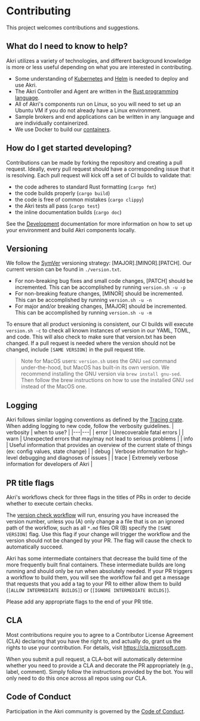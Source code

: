# Contributing 
This project welcomes contributions and suggestions.

## What do I need to know to help?
Akri utilizes a variety of technologies, and different background knowledge is more or less useful depending on what you are interested in contributing. 
- Some understanding of [Kubernetes](https://kubernetes.io/) and [Helm](https://helm.sh/) is needed to deploy and use Akri. 
- The Akri Controller and Agent are written in the [Rust programming language](https://www.rust-lang.org/learn). 
- All of Akri's components run on Linux, so you will need to set up an Ubuntu VM if you do not already have a Linux environment. 
- Sample brokers and end applications can be written in any language and are individually containerized.
- We use Docker to build our [containers](https://www.docker.com/resources/what-container).

## How do I get started developing?
Contributions can be made by forking the repository and creating a pull request.  Ideally, every pull request should have a corresponding issue that it is resolving.  Each pull request will kick off a set of CI builds to validate that:

* the code adheres to standard Rust formatting (`cargo fmt`)
* the code builds properly (`cargo build`)
* the code is free of common mistakes (`cargo clippy`)
* the Akri tests all pass (`cargo test`)
* the inline documentation builds (`cargo doc`)

See the [Development](./development.md) documentation for more information on how to set up your environment and build Akri components locally.

## Versioning
We follow the [SymVer](https://semver.org/) versioning strategy: [MAJOR].[MINOR].[PATCH]. Our current version can be found in `./version.txt`.

* For non-breaking bug fixes and small code changes, [PATCH] should be incremented.  This can be accomplished by running `version.sh -u -p`
* For non-breaking feature changes, [MINOR] should be incremented.  This can be accomplished by running `version.sh -u -n`
* For major and/or breaking changes, [MAJOR] should be incremented.  This can be accomplished by running `version.sh -u -m`

To ensure that all product versioning is consistent, our CI builds will execute `version.sh -c` to check all known instances of version in our YAML, TOML, and code.  This will also check to make sure that version.txt has been changed.  If a pull request is needed where the version should not be changed, include `[SAME VERSION]` in the pull request title.

> Note for MacOS users: `version.sh` uses the GNU `sed` command under-the-hood, but MacOS has built-in its own version. We recommend installing the GNU version via `brew install gnu-sed`. Then follow the brew instructions on how to use the installed GNU `sed` instead of the MacOS one.

## Logging
Akri follows similar logging conventions as defined by the [Tracing crate](https://docs.rs/tracing/0.1.22/tracing/struct.Level.html). When adding logging to new code, follow the verbosity guidelines. 
| verbosity |  when to use?  |
|---|---|
| error | Unrecoverable fatal errors |
| warn  | Unexpected errors that may/may not lead to serious problems |
| info  | Useful information that provides an overview of the current state of things (ex: config values, state change) |
| debug | Verbose information for high-level debugging and diagnoses of issues |
| trace | Extremely verbose information for developers of Akri |

## PR title flags
Akri's workflows check for three flags in the titles of PRs in order to decide whether to execute certain checks. 

The [version check workflow](../.github/workflows/check-versioning.yml) will run, ensuring you have increased the version number, unless you (A) only change a a file that is on an ignored path of the workflow, such as all `*.md` files OR (B) specify the `[SAME VERSION]` flag. Use this flag if your change will trigger the workflow and the version should not be changed by your PR. The flag will cause the check to automatically succeed.

Akri has some intermediate containers that decrease the build time of the more frequently built final containers. These intermediate builds are long running and should only be run when absolutely needed. If your PR triggers a workflow to build them, you will see the workflow fail and get a message that requests that you add a tag to your PR to either allow them to build (`[ALLOW INTERMEDIATE BUILDS]`) or (`[IGNORE INTERMEDIATE BUILDS]`). 

Please add any appropriate flags to the end of your PR title.


## CLA
Most contributions require you to agree to a Contributor License Agreement (CLA) declaring that you have the right to, and actually do, grant us the rights to use your contribution. For details, visit https://cla.microsoft.com.

When you submit a pull request, a CLA-bot will automatically determine whether you need to provide a CLA and decorate the PR appropriately (e.g., label, comment). Simply follow the instructions provided by the bot. You will only need to do this once across all repos using our CLA.

## Code of Conduct
Participation in the Akri community is governed by the [Code of Conduct](../CODE_OF_CONDUCT.md).
